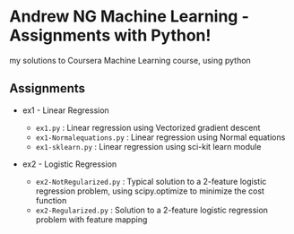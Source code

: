 # Andrew NG Machine Learning - Assignments with Python!
my solutions to Coursera Machine Learning course, using python

## Assignments

* ex1 - Linear Regression
  * `ex1.py` : Linear regression using Vectorized gradient descent
  * `ex1-Normalequations.py` : Linear regression using Normal equations
  * `ex1-sklearn.py` : Linear regression using sci-kit learn module

* ex2 - Logistic Regression
  * `ex2-NotRegularized.py` : Typical solution to a 2-feature logistic regression problem, using scipy.optimize to minimize the cost function
  * `ex2-Regularized.py` : Solution to a 2-feature logistic regression problem with feature mapping